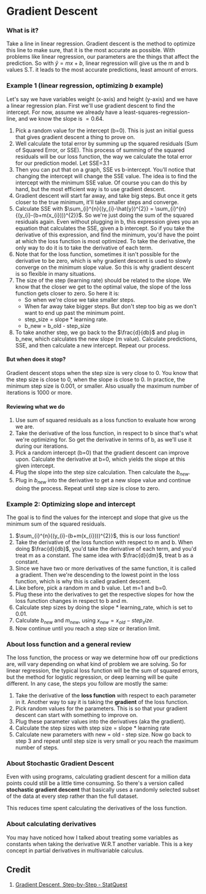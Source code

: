 # Gradient Descent

### What is it?
Take a line in linear regression. Gradient descent is the method to optimize this line to make sure, that it is the most accurate as possible. With problems like linear regression, our parameters are the things that affect the prediction. So with $\hat{y}=mx+b$, linear regression will give us the m and b values S.T. it leads to the most accurate predictions, least amount of errors.

### Example 1 (linear regression, optimizing $b$ example)
Let's say we have variables weight (x-axis) and height (y-axis) and we have a linear regression plan. First we'll use gradient descent to find the intercept. For now, assume we already have a least-squares-regression-line, and we know the slope is $=0.64$.

1. Pick a random value for the intercept (b=0). This is just an initial guess that gives gradient descent a thing to prove on.
2. Well calculate the total error by summing up the squared residuals (Sum of Squared Error, or SSE). This process of summing of the squared residuals will be our loss function, the way we calculate the total error for our prediction model. Let SSE=3.1
3. Then you can put that on a graph, SSE vs b-intercept. You'll notice that changing the intercept will change the SSE value. The idea is to find the intercept with the minimum SSE value. Of course you can do this by hand, but the most efficient way is to use gradient descent.
4. Gradient descent will start far away, and take big steps. But once it gets closer to the true minimum, it'll take smaller steps and converge.
5. Calculate SSE with $\sum_{i}^{n}{(y_{i}-\hat{y})^{2}} = \sum_{i}^{n}{(y_{i}-(b+m(x_{i})))^{2}}$. So we're just doing the sum of the squared residuals again. Even without plugging in b, this expression gives you an equation that calculates the SSE, given a b intercept. So if you take the derivative of this expression, and find the minimum, you'd have the point at which the loss function is most optimized. To take the derivative, the only way to do it is to take the derivative of each term.
6. Note that for the loss function, sometimes it isn't possible for the derivative to be zero, which is why gradient descent is used to slowly converge on the minimum slope value. So this is why gradient descent is so flexible in many situations.
7. The size of the step (learning rate) should be related to the slope. We know that the closer we get to the optimal value, the slope of the loss function gets closer to zero. So here it is:
    - So when we're close we take smaller steps.
    - When far away take bigger steps. But don't step too big as we don't want to end up past the minimum point.
    - step_size = slope * learning rate.
    - b_new = b_old - step_size
8. To take another step, we go back to the $\frac{d}{db}$ and plug in b_new, which calculates the new slope (m value). Calculate predictions, SSE, and then calculate a new intercept. Repeat our process.

#### But when does it stop?
Gradient descent stops when the step size is very close to 0. You know that the step size is close to 0, when the slope is close to 0. In practice, the minimum step size is 0.001, or smaller. Also usually the maximum number of iterations is 1000 or more.


#### Reviewing what we do
1. Use sum of squared residuals as a loss function to evaluate how wrong we are.
2. Take the derivative of the loss function, in respect to b since that's what we're optimizing for. So get the derivative in terms of b, as we'll use it during our iterations.
3. Pick a random intercept (b=0) that the gradient descent can improve upon. Calculate the derivative at b=0, which yields the slope at this given intercept.
4. Plug the slope into the step size calculation. Then calculate the $b_{new}$. 
5. Plug in $b_{new}$ into the derivative to get a new slope value and continue doing the process. Repeat until step size is close to zero.

### Example 2: Optimizing slope and intercept
The goal is to find the values for the intercept and slope that give us the minimum sum of the squared residuals.

1. $\sum_{i}^{n}{(y_{i}-(b+m(x_{i})))^{2}}$, this is our loss function!
2. Take the derivative of the loss function with respect to m and b. When doing $\frac{d}{db}$, you'd take the derivative of each term, and you'd treat m as a constant. The same idea with $\frac{d}{dm}$, treat b as a constant.
3. Since we have two or more derivatives of the same function, it is called a gradient. Then we're descending to the lowest point in the loss function, which is why this is called gradient descent. 
4. Like before, pick a random m and b value. Let m=1 and b=0.
5. Plug these into the derivatives to get the respective slopes for how the loss function changes in respect to b and m. 
6. Calculate step sizes by doing the slope * learning_rate, which is set to 0.01.
7. Calculate $b_{new}$ and $m_{new}$, using $x_{new} = x_{old} - step_size$.
8. Now continue until you reach a step size or iteration limit.

### About loss function and a general review
The loss function, the process or way we determine how off our predictions are, will vary depending on what kind of problem we are solving. So for linear regression, the typical loss function will be the sum of squared errors, but the method for logistic regression, or deep learning will be quite different. In any case, the steps you follow are mostly the same:
  1. Take the derivative of the **loss function** with respect to each parameter in it. Another way to say it is taking the **gradient** of the loss function.
  2. Pick random values for the parameters. This is so that your gradient descent can start with something to improve on.
  3. Plug these parameter values into the derivatives (aka the gradient).
  4. Calculate the step sizes with step size = slope * learning rate
  5. Calculate new parameters with new = old - step size. Now go back to step 3 and repeat until step size is very small or you reach the maximum number of steps.

### About Stochastic Gradient Descent
Even with using programs, calculating gradient descent for a million data points could still be a little time consuming. So there's a version called **stochastic gradient descent** that basically uses a randomly selected subset of the data at every step rather than the full dataset.

This reduces time spent calculating the derivatives of the loss 
function.

### About calculating derivatives 
You may have noticed how I talked about treating some variables as constants when taking the derivative W.R.T another variable. This is a key concept in partial derivatives in multivariable calculus.

## Credit
1. [Gradient Descent, Step-by-Step - StatQuest](https://www.youtube.com/watch?v=sDv4f4s2SB8)